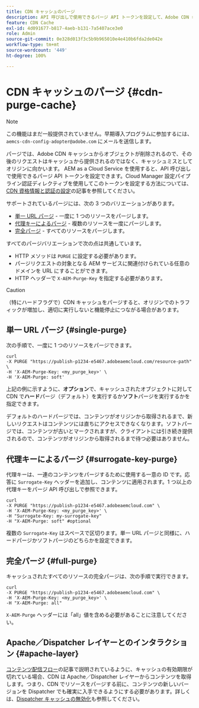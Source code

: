 ```yaml
---
title: CDN キャッシュのパージ
description: API 呼び出しで使用できるパージ API トークンを設定して、Adobe CDN キャッシュからキャッシュされたオブジェクトを削除する方法を説明します。
feature: CDN Cache
exl-id: 4d091677-b817-4aeb-b131-7a5407ace3e0
role: Admin
source-git-commit: 0e328d013f3c5b9b965010e4e410b6fda2de042e
workflow-type: tm+mt
source-wordcount: '449'
ht-degree: 100%

---
```


# CDN キャッシュのパージ {#cdn-purge-cache}

>[!NOTE]
>この機能はまだ一般提供されていません。早期導入プログラムに参加するには、`aemcs-cdn-config-adopter@adobe.com` にメールを送信します。

パージでは、Adobe CDN キャッシュからオブジェクトが削除されるので、その後のリクエストはキャッシュから提供されるのではなく、キャッシュミスとしてオリジンに向かいます。
AEM as a Cloud Service を使用すると、API 呼び出しで使用できるパージ API トークンを設定できます。Cloud Manager 設定パイプライン認証ディレクティブを使用してこのトークンを設定する方法については、[CDN 資格情報と認証の設定](/help/implementing/dispatcher/cdn-credentials-authentication.md#purge-API-token)の記事を参照してください。

サポートされているパージには、次の 3 つのバリエーションがあります。

* [単一 URL パージ](#single-purge) - 一度に 1 つのリソースをパージします。
* [代理キーによるパージ](#surrogate-key-purge) - 複数のリソースを一度にパージします。
* [完全パージ](#full-purge) - すべてのリソースをパージします。

すべてのパージバリエーションで次の点は共通しています。

* HTTP メソッドは `PURGE` に設定する必要があります。
* パージリクエストの対象となる AEM サービスに関連付けられている任意のドメインを URL にすることができます。
* HTTP ヘッダーで `X-AEM-Purge-Key` を指定する必要があります。

>[!CAUTION]
>（特にハードフラグで）CDN キャッシュをパージすると、オリジンでのトラフィックが増加し、適切に実行しないと機能停止につながる場合があります。

## 単一 URL パージ {#single-purge}

次の手順で、一度に 1 つのリソースをパージできます。

```
curl
-X PURGE "https://publish-p1234-e5467.adobeaemcloud.com/resource-path" \
-H 'X-AEM-Purge-Key: <my_purge_key>' \
-H 'X-AEM-Purge: soft'
```

上記の例に示すように、**オプション**&#x200B;で、キャッシュされたオブジェクトに対して CDN で&#x200B;**ハード**&#x200B;パージ（デフォルト）を実行するか&#x200B;**ソフト**&#x200B;パージを実行するかを指定できます。

デフォルトのハードパージでは、コンテンツがオリジンから取得されるまで、新しいリクエストはコンテンツには直ちにアクセスできなくなります。ソフトパージでは、コンテンツが古いとマークされますが、クライアントには引き続き提供されるので、コンテンツがオリジンから取得されるまで待つ必要はありません。

## 代理キーによるパージ {#surrogate-key-purge}

代理キーは、一連のコンテンツをパージするために使用する一意の ID です。応答に `Surrogate-Key` ヘッダーを追加し、コンテンツに適用されます。1 つ以上の代理キーをパージ API 呼び出しで参照できます。

```
curl
-X PURGE "https://publish-p1234-e5467.adobeaemcloud.com" \
-H 'X-AEM-Purge-Key: <my_purge_key>' \
-H "Surrogate-Key: my-surrogate-key"
-H "X-AEM-Purge: soft" #optional
```

複数の `Surrogate-Key` はスペースで区切ります。単一 URL パージと同様に、ハードパージかソフトパージのどちらかを設定できます。

## 完全パージ {#full-purge}

キャッシュされたすべてのリソースの完全パージは、次の手順で実行できます。

```
curl
-X PURGE "https://publish-p1234-e5467.adobeaemcloud.com" \
-H 'X-AEM-Purge-Key: <my_purge_key>' \
-H "X-AEM-Purge: all"
```

`X-AEM-Purge` ヘッダーには「all」値を含める必要があることに注意してください。

## Apache／Dispatcher レイヤーとのインタラクション {#apache-layer}

[コンテンツ配信フロー](/help/implementing/dispatcher/overview.md)の記事で説明されているように、キャッシュの有効期限が切れている場合、CDN は Apache／Dispatcher レイヤーからコンテンツを取得します。つまり、CDN でリソースをパージする前に、コンテンツの新しいバージョンを Dispatcher でも確実に入手できるようにする必要があります。詳しくは、[Dispatcher キャッシュの無効化](/help/implementing/dispatcher/caching.md#disp)も参照してください。
